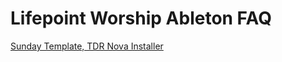 # Lifepoint Worship Ableton FAQ

[Sunday Template, TDR Nova Installer](https://drive.google.com/drive/folders/1jJN-qyA5rMhLA7nEroSKO5HGmZpZfD81?usp=sharing)
